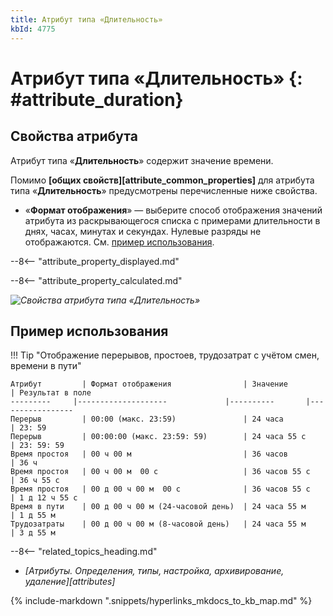 ```yaml
---
title: Атрибут типа «Длительность»
kbId: 4775
---
```


# Атрибут типа «Длительность» {: #attribute_duration}

## Свойства атрибута

Атрибут типа «**Длительность**» содержит значение времени.

Помимо **[общих свойств][attribute_common_properties]** для атрибута типа «**Длительность**» предусмотрены перечисленные ниже свойства.

- «**Формат отображения**» — выберите способ отображения значений атрибута из раскрывающегося списка с примерами длительности в днях, часах, минутах и секундах. Нулевые разряды не отображаются. См. [пример использования](#пример-использования).

--8<-- "attribute_property_displayed.md"

--8<-- "attribute_property_calculated.md"

_![Свойства атрибута типа «Длительность»](attribute_duration_properties.png)_

## Пример использования

!!! Tip "Отображение перерывов, простоев, трудозатрат с учётом смен, времени в пути"

    Атрибут         | Формат отображения                | Значение          | Результат в поле
    ---------     |--------------------             |----------       |-----------------
    Перерыв         | 00:00 (макс. 23:59)               | 24 часа           | 23: 59
    Перерыв         | 00:00:00 (макс. 23:59: 59)        | 24 часа 55 с      | 23: 59: 59
    Время простоя   | 00 ч 00 м                         | 36 часов          | 36 ч
    Время простоя   | 00 ч 00 м  00 с                   | 36 часов 55 с     | 36 ч 55 с
    Время простоя   | 00 д 00 ч 00 м  00 с              | 36 часов 55 с     | 1 д 12 ч 55 с
    Время в пути    | 00 д 00 ч 00 м (24-часовой день)  | 24 часа 55 м      | 1 д 55 м
    Трудозатраты    | 00 д 00 ч 00 м (8-часовой день)   | 24 часа 55 м      | 3 д 55 м

<div class="relatedTopics" markdown="block">

--8<-- "related_topics_heading.md"

- _[Атрибуты. Определения, типы, настройка, архивирование, удаление][attributes]_

</div>

{% include-markdown ".snippets/hyperlinks_mkdocs_to_kb_map.md" %}
